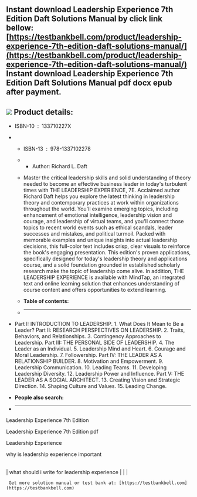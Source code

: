 Instant download **Leadership Experience 7th Edition Daft Solutions Manual** by click link bellow:  
[https://testbankbell.com/product/leadership-experience-7th-edition-daft-solutions-manual/](https://testbankbell.com/product/leadership-experience-7th-edition-daft-solutions-manual/)  
**Instant download Leadership Experience 7th Edition Daft Solutions Manual pdf docx epub after payment.**
---------------------------------------------------------------------------------------------------------


![](https://testbankbell.com/wp-content/uploads/2023/05/leadership-experience-7th-edition-daft-solutions-manual.jpg)
**Product details:**
--------------------


* ISBN-10 ‏ : ‎ 133710227X
* * ISBN-13 ‏ : ‎ 978-1337102278
  * * Author: Richard L. Daft
   
  * Master the critical leadership skills and solid understanding of theory needed to become an effective business leader in today's turbulent times with THE LEADERSHIP EXPERIENCE, 7E. Acclaimed author Richard Daft helps you explore the latest thinking in leadership theory and contemporary practices at work within organizations throughout the world. You'll examine emerging topics, including enhancement of emotional intelligence, leadership vision and courage, and leadership of virtual teams, and you'll connect those topics to recent world events such as ethical scandals, leader successes and mistakes, and political turmoil. Packed with memorable examples and unique insights into actual leadership decisions, this full-color text includes crisp, clear visuals to reinforce the book's engaging presentation. This edition's proven applications, specifically designed for today's leadership theory and applications course, and a solid foundation grounded in established scholarly research make the topic of leadership come alive. In addition, THE LEADERSHIP EXPERIENCE is available with MindTap, an integrated text and online learning solution that enhances understanding of course content and offers opportunities to extend learning.
  * **Table of contents:**
  * ----------------------
 
* Part I: INTRODUCTION TO LEADERSHIP. 1. What Does It Mean to Be a Leader? Part II: RESEARCH PERSPECTIVES ON LEADERSHIP. 2. Traits, Behaviors, and Relationships. 3. Contingency Approaches to Leadership. Part III: THE PERSONAL SIDE OF LEADERSHIP. 4. The Leader as an Individual. 5. Leadership Mind and Heart. 6. Courage and Moral Leadership. 7. Followership. Part IV: THE LEADER AS A RELATIONSHIP BUILDER. 8. Motivation and Empowerment. 9. Leadership Communication. 10. Leading Teams. 11. Developing Leadership Diversity. 12. Leadership Power and Influence. Part V: THE LEADER AS A SOCIAL ARCHITECT. 13. Creating Vision and Strategic Direction. 14. Shaping Culture and Values. 15. Leading Change.
* **People also search:**
* -----------------------

Leadership Experience 7th Edition

Leadership Experience 7th Edition pdf

Leadership Experience

why is leadership experience important


|  |  |  |
| --- | --- | --- |
| 
what should i write for leadership experience
 |  |  |



     Get more solution manual or test bank at: [https://testbankbell.com](https://testbankbell.com)
